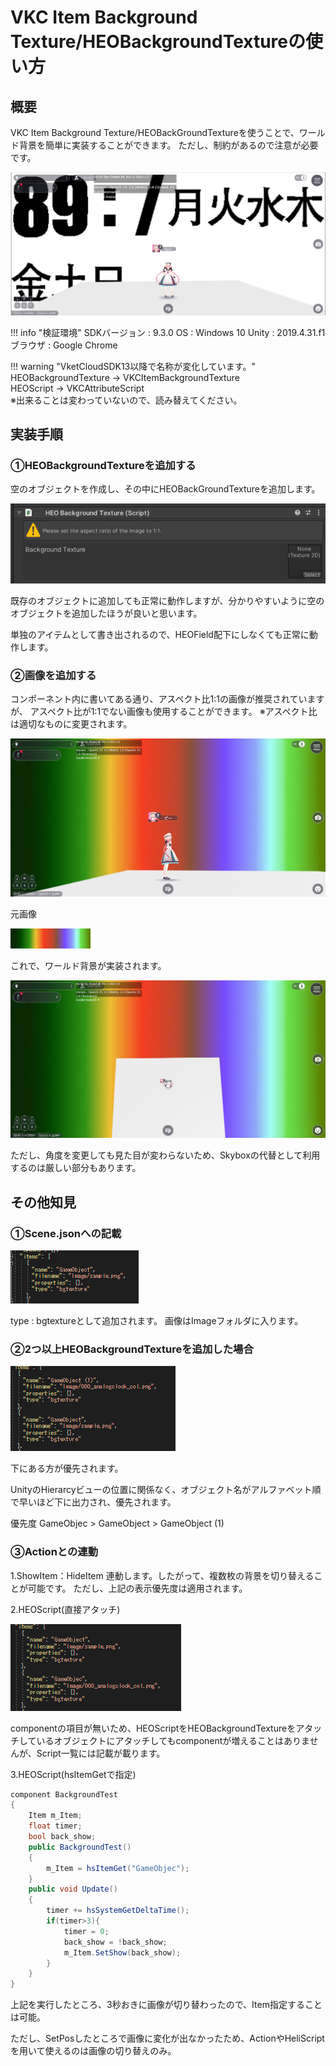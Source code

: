 # VKC Item Background Texture/HEOBackgroundTextureの使い方

## 概要
VKC Item Background Texture/HEOBackGroundTextureを使うことで、ワールド背景を簡単に実装することができます。
ただし、制約があるので注意が必要です。

![BackgroundTexture_0](img/BackgroundTexture_0.jpg)

!!! info "検証環境"
    SDKバージョン : 9.3.0
    OS : Windows 10
    Unity : 2019.4.31.f1
    ブラウザ : Google Chrome

!!! warning "VketCloudSDK13以降で名称が変化しています。"
    HEOBackgroundTexture → VKCItemBackgroundTexture <br>
    HEOScript → VKCAttributeScript <br>
    ※出来ることは変わっていないので、読み替えてください。

## 実装手順

### ①HEOBackgroundTextureを追加する
空のオブジェクトを作成し、その中にHEOBackGroundTextureを追加します。

![BackgroundTexture_1](img/BackgroundTexture_1.jpg)

既存のオブジェクトに追加しても正常に動作しますが、分かりやすいように空のオブジェクトを追加したほうが良いと思います。

単独のアイテムとして書き出されるので、HEOField配下にしなくても正常に動作します。

### ②画像を追加する
コンポーネント内に書いてある通り、アスペクト比1:1の画像が推奨されていますが、
アスペクト比が1:1でない画像も使用することができます。
※アスペクト比は適切なものに変更されます。

![BackgroundTexture_2](img/BackgroundTexture_2.jpg)

元画像

![BackgroundTexture_3](img/BackgroundTexture_3.jpg)

これで、ワールド背景が実装されます。

![BackgroundTexture_4](img/BackgroundTexture_4.jpg)

ただし、角度を変更しても見た目が変わらないため、Skyboxの代替として利用するのは厳しい部分もあります。

## その他知見

### ①Scene.jsonへの記載

![BackgroundTexture_5](img/BackgroundTexture_5.jpg)

type : bgtextureとして追加されます。
画像はImageフォルダに入ります。

### ②2つ以上HEOBackgroundTextureを追加した場合

![BackgroundTexture_6](img/BackgroundTexture_6.jpg)

下にある方が優先されます。

UnityのHierarcyビューの位置に関係なく、オブジェクト名がアルファベット順で早いほど下に出力され、優先されます。

優先度
GameObjec >  GameObject > GameObject (1)

### ③Actionとの連動
1.ShowItem：HideItem
連動します。したがって、複数枚の背景を切り替えることが可能です。
ただし、上記の表示優先度は適用されます。

2.HEOScript(直接アタッチ)

![BackgroundTexture_7](img/BackgroundTexture_7.jpg)

componentの項目が無いため、HEOScriptをHEOBackgroundTextureをアタッチしているオブジェクトにアタッチしてもcomponentが増えることはありませんが、Script一覧には記載が載ります。

3.HEOScript(hsItemGetで指定)

``` csharp
component BackgroundTest
{
    Item m_Item;
    float timer;
    bool back_show;
    public BackgroundTest()
    {
        m_Item = hsItemGet("GameObjec");
    }
    public void Update()
    {
        timer += hsSystemGetDeltaTime();
        if(timer>3){
            timer = 0;
            back_show = !back_show;
            m_Item.SetShow(back_show);
        }
    }
}
```

上記を実行したところ、3秒おきに画像が切り替わったので、Item指定することは可能。

ただし、SetPosしたところで画像に変化が出なかったため、ActionやHeliScriptを用いて使えるのは画像の切り替えのみ。
